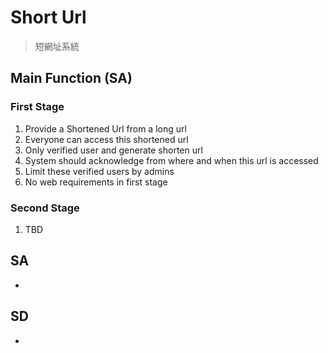 # Short Url
> 短網址系統

## Main Function (SA)


### First Stage
1. Provide a Shortened Url from a long url
2. Everyone can access this shortened url 
3. Only verified user and generate shorten url
4. System should acknowledge from where and when this url is accessed
5. Limit these verified users by admins
6. No web requirements in first stage

### Second Stage
1. TBD 

## SA

-

## SD
- 
